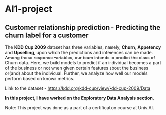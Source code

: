 # AI1-project
## Customer relationship prediction - Predicting the churn label for a customer


The **KDD Cup 2009** dataset has three variables, namely, **Churn**, **Appetency** and **Upselling**, upon which the predictions and inferences can be made. <br>
   Among these response variables, our team intends to predict the class of Churn data. Here, we build models to predict if an individual becomes a part of the business or not when given certain features about the business or(and) about the individual. Further, we analyze how well our models perform based on known metrics.
   
   Link to the dataset - https://kdd.org/kdd-cup/view/kdd-cup-2009/Data

**In this project, I have worked on the Exploratory Data Analysis section.**

Note: This project was done as a part of a certification course at Univ.AI.
